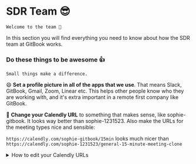 # SDR Team 😎

`Welcome to the team 💪`

In this section you will find everything you need to know about how the SDR team at GitBook works.&#x20;





### Do these things to be awesome 👍

`Small things make a difference.`&#x20;

:smile: **Set a profile picture in all of the apps that we use**. That means Slack, GitBook, Gmail, Zoom, Linear etc. This helps other people know who they are working with, and it's extra important in a remote first company like GitBook.



📆 **Change your Calendly URL** to something that makes sense, like sophie-gitbook. It looks way better than sophie-1231523. Also make the URLs for the meeting types nice and sensible:

`https://calendly.com/sophie-gitbook/15min` looks much nicer than `https://calendly.com/sophie-1231523/general-15-minute-meeting-clone`

<details>

<summary>How to edit your Calendly URLs</summary>

[Change your main scheduling link](https://help.calendly.com/hc/en-us/articles/223195448-Manage-your-account-settings-an-overview#customize-your-scheduling-page-link-0-2)

[Change the link for each event type](https://assets-help-site.calendly.com/help/article/how-to-change-the-link-for-an-event-specific-scheduling-page/)

</details>

